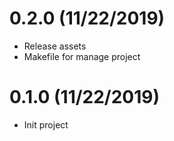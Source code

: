 # 0.2.0 (11/22/2019)

- Release assets
- Makefile for manage project

# 0.1.0 (11/22/2019)

* Init project

